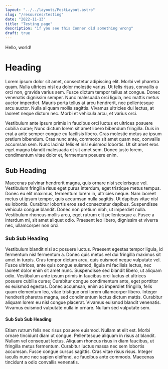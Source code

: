 ```yaml
---
layout: "../../layouts/PostLayout.astro"
slug: "/resources/testing"
date: "2022-11-13"
title: "Testing page"
description: "if you see this Conner did something wrong"
draft: true
---
```


Hello, world!

# Heading

Lorem ipsum dolor sit amet, consectetur adipiscing elit. Morbi vel pharetra quam. Nulla ultrices nisl eu dolor molestie varius. Ut felis risus, convallis a orci non, gravida varius sem. Fusce dictum tempor tellus at congue. Donec venenatis dignissim semper. Nunc malesuada orci ligula, nec mattis metus auctor imperdiet. Mauris porta tellus at arcu hendrerit, nec pellentesque arcu auctor. Nulla aliquam mollis sagittis. Vivamus ultricies dui lectus, at laoreet neque dictum nec. Morbi et vehicula arcu, et varius orci.

Vestibulum ante ipsum primis in faucibus orci luctus et ultrices posuere cubilia curae; Nunc dictum lorem sit amet libero bibendum fringilla. Duis in erat a ante semper congue eu facilisis libero. Cras molestie metus ac ipsum pretium bibendum. Cras nunc ante, commodo sit amet quam nec, convallis accumsan sem. Nunc lacinia felis et nisl euismod lobortis. Ut sit amet eros eget magna blandit malesuada et sit amet sem. Donec justo lorem, condimentum vitae dolor et, fermentum posuere enim.

## Sub Heading

Maecenas pulvinar hendrerit magna, quis ornare nisi scelerisque vel. Vestibulum fringilla risus eget purus interdum, eget tristique metus tempus. Donec eu elit maximus, fermentum lorem in, ultricies neque. Nam laoreet metus ut ipsum tempor, quis accumsan nulla sagittis. Ut dapibus vitae nisl eu lobortis. Curabitur lobortis eros sed consectetur dapibus. Suspendisse vehicula congue blandit. Donec non pretium nibh, ut imperdiet nulla. Vestibulum rhoncus mollis arcu, eget rutrum elit pellentesque a. Fusce a interdum mi, sit amet aliquet odio. Praesent leo libero, dignissim et viverra nec, ullamcorper non orci.

### Sub Sub Heading

Vestibulum blandit nisi ac posuere luctus. Praesent egestas tempor ligula, id fermentum nisl fermentum a. Donec quis metus vel dui fringilla maximus sit amet in turpis. Cras tempor dictum arcu, quis euismod neque vulputate vel. Fusce ultrices, ante quis congue euismod, ligula mi facilisis lectus, nec laoreet dolor enim sit amet nunc. Suspendisse sed blandit libero, ut aliquam odio. Vestibulum ante ipsum primis in faucibus orci luctus et ultrices posuere cubilia curae; Curabitur congue condimentum ante, eget porttitor ex euismod egestas. Donec accumsan, enim ac imperdiet fringilla, felis quam elementum leo, vitae tristique orci lorem ullamcorper libero. Integer hendrerit pharetra magna, sed condimentum lectus dictum mattis. Curabitur aliquam lorem eu nisl congue placerat. Vivamus euismod blandit venenatis. Vivamus euismod vulputate nulla in ornare. Nullam sed vulputate sem.

#### Sub Sub Sub Heading

Etiam rutrum felis nec risus posuere euismod. Nullam at elit est. Morbi ornare tincidunt diam ut congue. Pellentesque aliquam in risus at blandit. Nullam vel consequat lectus. Aliquam rhoncus risus in diam faucibus, ut fringilla metus fermentum. Curabitur luctus massa nec sem lobortis accumsan. Fusce congue cursus sagittis. Cras vitae risus risus. Integer iaculis nunc nec sapien eleifend, ac faucibus ante commodo. Maecenas tincidunt a odio convallis venenatis.

